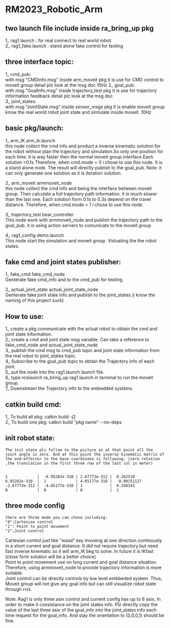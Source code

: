 # RM2023_Robotic_Arm

## two launch file include inside ra_bring_up pkg  
1_  rag1.launch :  for real connect to real world robot  
2_  rag1_fake.launch : stand alone fake control for testing  

## three interface topic:  
1_  cmd_pub:  
with msg "CMDinfo.msg" inside arm_moveit pkg
it is use for CMD control to moveit group detail plz look at the msg doc  10Hz
2_  goal_pub:  
with msg "GoalInfo.msg" inside trajectory_test pkg
it is use for trajectory information feedback detail plz look at the msg doc  
3_  joint_states:  
with msg "JointState.msg" inside sensor_msgs pkg it is enable moveit group know the real world robot joint state and simlulate inside moveit.  10Hz





## basic pkg/launch:  
1_  arm_IK arm_ik.launch  
    this node collect the cmd info and product a inverse kinematic solution for the robot without plan the trajectory and simulation.So only one position for each time. it is way faster then the normal moveit group interface.Each solution <0.1s Therefore, when cmd.mode = 0 i chose to use this node. It is a stand alone node. The result will directly publish to the goal_pub. Note: it can only generate one solution as it is iteration solution.  

2_  arm_moveit armmoveit_node  
    this node collect the cmd info and being the interface between moveit group. Then calculate a full trajectory path information. it is much slower than the last one.  Each solution form 0.1s to 0.3s depend on the travel distance. Therefore, when cmd.mode = 1 i chose to use this node.  

3_  trajectory_test bear_controller  
    This node work with armmoveit_node and publish the trajectory path to the goal_pub. it is using action servers to comunicate to the moveit group  

4_  rag1_config demo.launch  
    This node start the simulation and moveit group. Visluating the the robot states.   

## fake cmd and joint states publisher:  
1_  fake_cmd fake_cmd_node  
    Genterate fake cmd_info and  to the cmd_pub for testing.  

2_  actual_joint_state actual_joint_state_node  
    Genterate fake joint state info and publish to the joint_states.(i know the naming of this project suck)  

## How to use:  
1_  create a pkg communicate with the actual robot to obtain the cmd and joint state information.  
2_  create a cmd and joint state msg variable. Can take a reference to fake_cmd_node and 
    actual_joint_state_node  
3_  publish the cmd msg to cmd_pub topic and joint state information from the real robot to joint_states topic.  
4_  Subscribe to the goal_pub topic to obtain the Trajectory info of each joint.  
5_  put the node into the rag1.launch launch file.  
6_  type roslaunch ra_bring_up rag1.launch in terminal to run the moveit group.  
7_  Downstream the Trajectory info to the embedded systems.  


## catkin build cmd:  
1_  To build all pkg: catkin build -j2  
2_  To build one pkg: catkin build "pkg name" --no-deps  

## init robot state:  
    The init state plz follow to the picture as at that point all the joint angle is zero. And at this point the inverse kinematic matrix of the end-effector to the base coordinate is following. (zero rotation ,the translation in the first three row of the last col in meter)  


    1             |  -6.95282e-310 | 2.67773e-312 |  0.262539
    6.95282e-310  |  1             | 4.65177e-310 |  -0.00151127
    -2.67773e-312 |  -4.65177e-310 | 1            |  0.198343
    0             |  0             | 0            |  1


## three mode config
    there are three mode you can chose including:  
    "0":Cartesian control
    "1": Point to point movement
    "2";Joint control
Cartesian control just like "wasd" key moveing at one direction continously in a short current and goal distance. It did not require trajectory but need fast inverse kinematic so it will arm_IK bkg to solve. In future it is IKfast (close form solution will be a better choice)  
Point to point movement use on long current and goal distance situation. Therefore, using armmoveit_node to provide trajectory information is more suitable.  
Joint control can be directly controls by low level embbeded system. Thus, Moveit group will not give any goal info but can still visualize robot state through rviz.  

Note: Rag1 is only three asix control and current config has up to 6 asix, In order to make it consistance on the joint states info. Plz directly copy the value of the last three asix of the goal_info into the joint_states info each time request for the goal_info. And stay the orientation to (0,0,0,1) should be fine.

